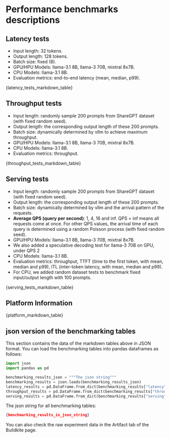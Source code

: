 # Performance benchmarks descriptions

## Latency tests

- Input length: 32 tokens.
- Output length: 128 tokens.
- Batch size: fixed (8).
- GPU/HPU Models: llama-3.1 8B, llama-3 70B, mixtral 8x7B.
- CPU Models: llama-3.1 8B.
- Evaluation metrics: end-to-end latency (mean, median, p99).

{latency_tests_markdown_table}

## Throughput tests

- Input length: randomly sample 200 prompts from ShareGPT dataset (with fixed random seed).
- Output length: the corresponding output length of these 200 prompts.
- Batch size: dynamically determined by vllm to achieve maximum throughput.
- GPU/HPU Models: llama-3.1 8B, llama-3 70B, mixtral 8x7B.
- CPU Models: llama-3.1 8B.
- Evaluation metrics: throughput.

{throughput_tests_markdown_table}

## Serving tests

- Input length: randomly sample 200 prompts from ShareGPT dataset (with fixed random seed).
- Output length: the corresponding output length of these 200 prompts.
- Batch size: dynamically determined by vllm and the arrival pattern of the requests.
- **Average QPS (query per second)**: 1, 4, 16 and inf. QPS = inf means all requests come at once. For other QPS values, the arrival time of each query is determined using a random Poisson process (with fixed random seed).
- GPU/HPU Models: llama-3.1 8B, llama-3 70B, mixtral 8x7B.
- We also added a speculative decoding test for llama-3 70B on GPU, under QPS 2
- CPU Models: llama-3.1 8B.
- Evaluation metrics: throughput, TTFT (time to the first token, with mean, median and p99), ITL (inter-token latency, with mean, median and p99).
- For CPU, we added random dataset tests to benchmark fixed input/output length with 100 prompts.

{serving_tests_markdown_table}

## Platform Information

{platform_markdown_table}

## json version of the benchmarking tables

This section contains the data of the markdown tables above in JSON format.
You can load the benchmarking tables into pandas dataframes as follows:

```python
import json
import pandas as pd

benchmarking_results_json = """The json string"""
benchmarking_results = json.loads(benchmarking_results_json)
latency_results = pd.DataFrame.from_dict(benchmarking_results["latency"])
throughput_results = pd.DataFrame.from_dict(benchmarking_results["throughput"])
serving_results = pd.DataFrame.from_dict(benchmarking_results["serving"])
```

The json string for all benchmarking tables:

```json
{benchmarking_results_in_json_string}
```

You can also check the raw experiment data in the Artifact tab of the Buildkite page.
